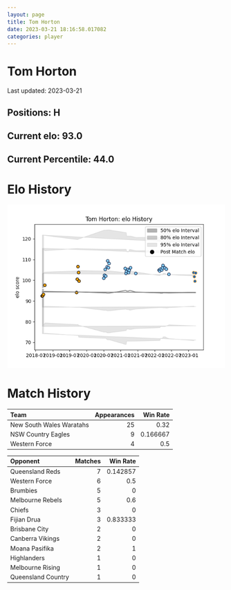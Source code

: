 ```yaml
---  
layout: page  
title: Tom Horton  
date: 2023-03-21 18:16:58.017082  
categories: player  
---
```

# Tom Horton


Last updated: 2023-03-21
## Positions: H

## Current elo: 93.0

## Current Percentile: 44.0

# Elo History


![elo history](history_TomHorton.png)
# Match History


| Team                     |   Appearances |   Win Rate |
|:-------------------------|--------------:|-----------:|
| New South Wales Waratahs |            25 |   0.32     |
| NSW Country Eagles       |             9 |   0.166667 |
| Western Force            |             4 |   0.5      |

| Opponent           |   Matches |   Win Rate |
|:-------------------|----------:|-----------:|
| Queensland Reds    |         7 |   0.142857 |
| Western Force      |         6 |   0.5      |
| Brumbies           |         5 |   0        |
| Melbourne Rebels   |         5 |   0.6      |
| Chiefs             |         3 |   0        |
| Fijian Drua        |         3 |   0.833333 |
| Brisbane City      |         2 |   0        |
| Canberra Vikings   |         2 |   0        |
| Moana Pasifika     |         2 |   1        |
| Highlanders        |         1 |   0        |
| Melbourne Rising   |         1 |   0        |
| Queensland Country |         1 |   0        |